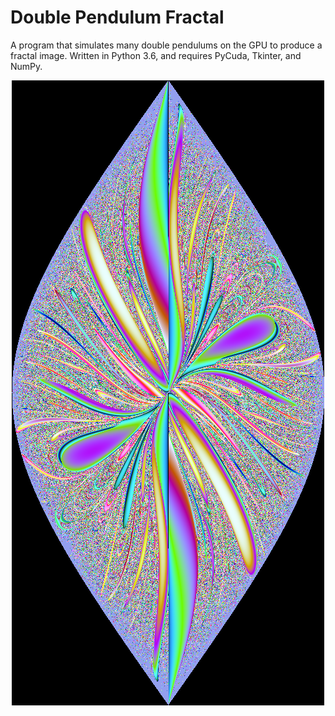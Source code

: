 # Double Pendulum Fractal
A program that simulates many double pendulums on the GPU to produce a fractal image. Written in Python 3.6, and requires PyCuda, Tkinter, and NumPy.

<p align="center">
  <img src="https://raw.githubusercontent.com/tryabin/double-pendulum-fractal/master/double%20pendulum%20fractal.png" alt="fractal image example"/>
</p>
